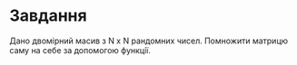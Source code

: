 # Завдання

Дано двомiрний масив з N x N рандомних чисел. Помножити матрицю саму на себе за допомогою функцiї.

